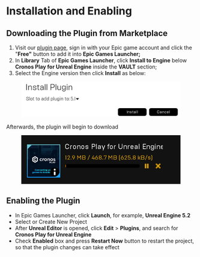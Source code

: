 # Installation and Enabling

## Downloading the Plugin from Marketplace

1. Visit our [plugin page](https://www.unrealengine.com/marketplace/en-US/product/cronos-play-for-unreal-engine), sign in with your Epic game account and click the "**Free"** button to add it into **Epic Games Launcher;**
2. In **Library** Tab of **Epic Games Launcher**, click **Install to Engine** below **Cronos Play for Unreal Engine** inside the **VAULT** section;
3. Select the Engine version then click **Install** as below:

<figure><img src="../../.gitbook/assets/Install to unreal 5.1.png" alt=""><figcaption></figcaption></figure>

Afterwards, the plugin will begin to download

<figure><img src="../../.gitbook/assets/Installing the plugin.png" alt=""><figcaption></figcaption></figure>

## Enabling the Plugin

* In Epic Games Launcher, click **Launch**, for example, **Unreal Engine 5.2**
* Select or Create New Project
* After **Unreal Editor** is opened, click **Edit** > **Plugins**, and search for **Cronos Play for Unreal Engine**
* Check **Enabled** box and press **Restart Now** button to restart the project, so that the plugin changes can take effect
